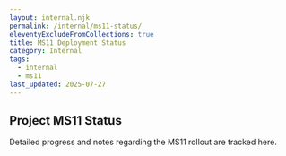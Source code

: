```yaml
---
layout: internal.njk
permalink: /internal/ms11-status/
eleventyExcludeFromCollections: true
title: MS11 Deployment Status
category: Internal
tags:
  - internal
  - ms11
last_updated: 2025-07-27
---
```


## Project MS11 Status

Detailed progress and notes regarding the MS11 rollout are tracked here.
